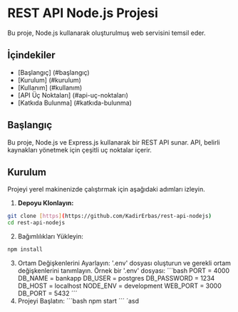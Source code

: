 # REST API Node.js Projesi
Bu proje, Node.js kullanarak oluşturulmuş web servisini temsil eder.
## İçindekiler
- [Başlangıç] (#başlangıç)
- [Kurulum] (#kurulum)
- [Kullanım] (#kullanım)
- [API Üç Noktaları] (#api-uç-noktaları)
- [Katkıda Bulunma] (#katkıda-bulunma)

## Başlangıç
Bu proje, Node.js ve Express.js kullanarak bir REST API sunar. API, belirli kaynakları yönetmek için çeşitli uç noktalar içerir.

## Kurulum
Projeyi yerel makinenizde çalıştırmak için aşağıdaki adımları izleyin.

1. **Depoyu Klonlayın:**
```bash
git clone [https](https://github.com/KadirErbas/rest-api-nodejs)
cd rest-api-nodejs
```
2. Bağımlılıkları Yükleyin:
```bash
npm install
```
3. Ortam Değişkenlerini Ayarlayın:
'.env' dosyası oluşturun ve gerekli ortam değişkenlerini tanımlayın. Örnek bir '.env' dosyası:
´´´bash
PORT = 4000
DB_NAME = bankapp
DB_USER = postgres
DB_PASSWORD = 1234
DB_HOST = localhost
NODE_ENV = development
WEB_PORT = 3000
DB_PORT = 5432
´´´
4. Projeyi Başlatın:
´´´bash
npm start
´´´
´asd
